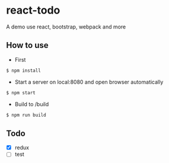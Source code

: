 # react-todo

A demo use react, bootstrap, webpack and more

## How to use
- First
``` bash
$ npm install
```

- Start a server on local:8080 and open browser automatically 
```bash
$ npm start
```

- Build to /build

```bash
$ npm run build 
```
## Todo
- [x] redux
- [ ] test
